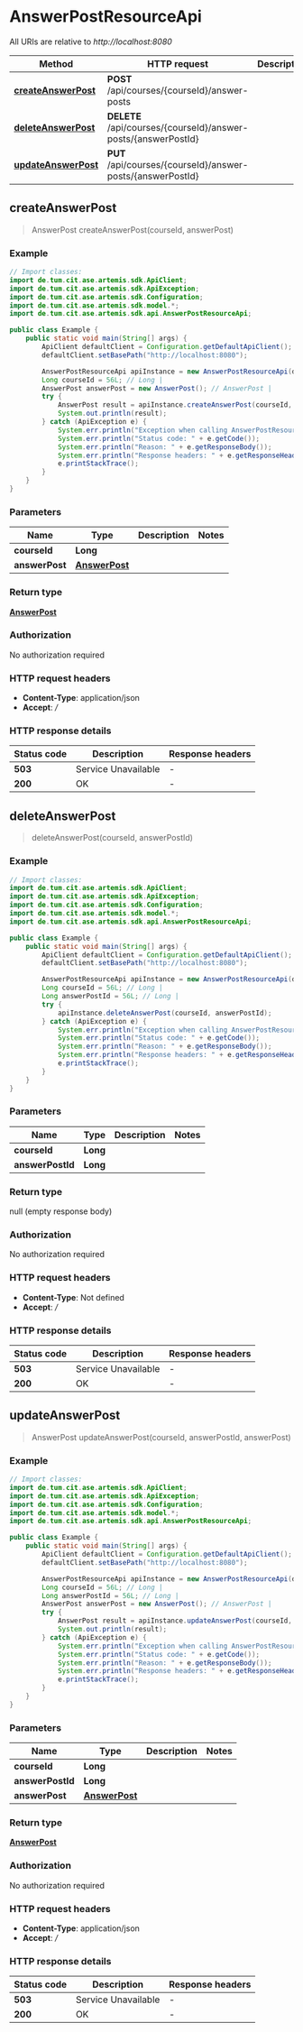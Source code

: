 # AnswerPostResourceApi

All URIs are relative to *http://localhost:8080*

| Method | HTTP request | Description |
|------------- | ------------- | -------------|
| [**createAnswerPost**](AnswerPostResourceApi.md#createAnswerPost) | **POST** /api/courses/{courseId}/answer-posts |  |
| [**deleteAnswerPost**](AnswerPostResourceApi.md#deleteAnswerPost) | **DELETE** /api/courses/{courseId}/answer-posts/{answerPostId} |  |
| [**updateAnswerPost**](AnswerPostResourceApi.md#updateAnswerPost) | **PUT** /api/courses/{courseId}/answer-posts/{answerPostId} |  |



## createAnswerPost

> AnswerPost createAnswerPost(courseId, answerPost)



### Example

```java
// Import classes:
import de.tum.cit.ase.artemis.sdk.ApiClient;
import de.tum.cit.ase.artemis.sdk.ApiException;
import de.tum.cit.ase.artemis.sdk.Configuration;
import de.tum.cit.ase.artemis.sdk.model.*;
import de.tum.cit.ase.artemis.sdk.api.AnswerPostResourceApi;

public class Example {
    public static void main(String[] args) {
        ApiClient defaultClient = Configuration.getDefaultApiClient();
        defaultClient.setBasePath("http://localhost:8080");

        AnswerPostResourceApi apiInstance = new AnswerPostResourceApi(defaultClient);
        Long courseId = 56L; // Long | 
        AnswerPost answerPost = new AnswerPost(); // AnswerPost | 
        try {
            AnswerPost result = apiInstance.createAnswerPost(courseId, answerPost);
            System.out.println(result);
        } catch (ApiException e) {
            System.err.println("Exception when calling AnswerPostResourceApi#createAnswerPost");
            System.err.println("Status code: " + e.getCode());
            System.err.println("Reason: " + e.getResponseBody());
            System.err.println("Response headers: " + e.getResponseHeaders());
            e.printStackTrace();
        }
    }
}
```

### Parameters


| Name | Type | Description  | Notes |
|------------- | ------------- | ------------- | -------------|
| **courseId** | **Long**|  | |
| **answerPost** | [**AnswerPost**](AnswerPost.md)|  | |

### Return type

[**AnswerPost**](AnswerPost.md)

### Authorization

No authorization required

### HTTP request headers

- **Content-Type**: application/json
- **Accept**: */*

### HTTP response details
| Status code | Description | Response headers |
|-------------|-------------|------------------|
| **503** | Service Unavailable |  -  |
| **200** | OK |  -  |


## deleteAnswerPost

> deleteAnswerPost(courseId, answerPostId)



### Example

```java
// Import classes:
import de.tum.cit.ase.artemis.sdk.ApiClient;
import de.tum.cit.ase.artemis.sdk.ApiException;
import de.tum.cit.ase.artemis.sdk.Configuration;
import de.tum.cit.ase.artemis.sdk.model.*;
import de.tum.cit.ase.artemis.sdk.api.AnswerPostResourceApi;

public class Example {
    public static void main(String[] args) {
        ApiClient defaultClient = Configuration.getDefaultApiClient();
        defaultClient.setBasePath("http://localhost:8080");

        AnswerPostResourceApi apiInstance = new AnswerPostResourceApi(defaultClient);
        Long courseId = 56L; // Long | 
        Long answerPostId = 56L; // Long | 
        try {
            apiInstance.deleteAnswerPost(courseId, answerPostId);
        } catch (ApiException e) {
            System.err.println("Exception when calling AnswerPostResourceApi#deleteAnswerPost");
            System.err.println("Status code: " + e.getCode());
            System.err.println("Reason: " + e.getResponseBody());
            System.err.println("Response headers: " + e.getResponseHeaders());
            e.printStackTrace();
        }
    }
}
```

### Parameters


| Name | Type | Description  | Notes |
|------------- | ------------- | ------------- | -------------|
| **courseId** | **Long**|  | |
| **answerPostId** | **Long**|  | |

### Return type

null (empty response body)

### Authorization

No authorization required

### HTTP request headers

- **Content-Type**: Not defined
- **Accept**: */*

### HTTP response details
| Status code | Description | Response headers |
|-------------|-------------|------------------|
| **503** | Service Unavailable |  -  |
| **200** | OK |  -  |


## updateAnswerPost

> AnswerPost updateAnswerPost(courseId, answerPostId, answerPost)



### Example

```java
// Import classes:
import de.tum.cit.ase.artemis.sdk.ApiClient;
import de.tum.cit.ase.artemis.sdk.ApiException;
import de.tum.cit.ase.artemis.sdk.Configuration;
import de.tum.cit.ase.artemis.sdk.model.*;
import de.tum.cit.ase.artemis.sdk.api.AnswerPostResourceApi;

public class Example {
    public static void main(String[] args) {
        ApiClient defaultClient = Configuration.getDefaultApiClient();
        defaultClient.setBasePath("http://localhost:8080");

        AnswerPostResourceApi apiInstance = new AnswerPostResourceApi(defaultClient);
        Long courseId = 56L; // Long | 
        Long answerPostId = 56L; // Long | 
        AnswerPost answerPost = new AnswerPost(); // AnswerPost | 
        try {
            AnswerPost result = apiInstance.updateAnswerPost(courseId, answerPostId, answerPost);
            System.out.println(result);
        } catch (ApiException e) {
            System.err.println("Exception when calling AnswerPostResourceApi#updateAnswerPost");
            System.err.println("Status code: " + e.getCode());
            System.err.println("Reason: " + e.getResponseBody());
            System.err.println("Response headers: " + e.getResponseHeaders());
            e.printStackTrace();
        }
    }
}
```

### Parameters


| Name | Type | Description  | Notes |
|------------- | ------------- | ------------- | -------------|
| **courseId** | **Long**|  | |
| **answerPostId** | **Long**|  | |
| **answerPost** | [**AnswerPost**](AnswerPost.md)|  | |

### Return type

[**AnswerPost**](AnswerPost.md)

### Authorization

No authorization required

### HTTP request headers

- **Content-Type**: application/json
- **Accept**: */*

### HTTP response details
| Status code | Description | Response headers |
|-------------|-------------|------------------|
| **503** | Service Unavailable |  -  |
| **200** | OK |  -  |

